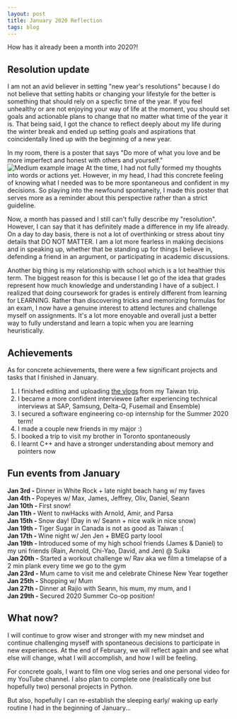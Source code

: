 ```yaml
---
layout: post
title: January 2020 Reflection
tags: blog
---
```


How has it already been a month into 2020?!


## Resolution update
I am not an avid believer in setting "new year's resolutions" because I do not believe that setting habits or changing your lifestyle for the better is something that should rely on a specfic time of the year. If you feel unhealthy or are not enjoying your way of life at the moment, you should set goals and actionable plans to change that no matter what time of the year it is. That being said, I got the chance to reflect deeply about my life during the winter break and ended up setting goals and aspirations that coincidentally lined up with the beginning of a new year. 

In my room, there is a poster that says "Do more of what you love and be more imperfect and honest with others and yourself." 
![Medium example image](https://github.com/stellaw1/stellaw1.github.io/blob/master/images/blog/poster.jpg?raw=true)
At the time, I had not fully formed my thoughts into words or actions yet. However, in my head, I had this concrete feeling of knowing what I needed was to be more spontaneous and confident in my decisions. So playing into the newfound spontaneity, I made this poster that serves more as a reminder about this perspective rather than a strict guideline. 

Now, a month has passed and I still can't fully describe my "resolution". However, I can say that it has definitely made a difference in my life already. On a day to day basis, there is not a lot of overthinking or stress about tiny details that DO NOT MATTER. I am a lot more fearless in making decisions and in speaking up, whether that be standing up for things I believe in, defending a friend in an argument, or participating in academic discussions. 

Another big thing is my relationship with school which is a lot healthier this term. The biggest reason for this is because I let go of the idea that grades represent how much knowledge and understanding I have of a subject. I realized that doing coursework for grades is entirely different from learning for LEARNING. Rather than discovering tricks and memorizing formulas for an exam, I now have a genuine interest to attend lectures and challenge myself on assignments. It's a lot more enoyable and overall just a better way to fully understand and learn a topic when you are learning heuristically. 


## Achievements
As for concrete achievements, there were a few significant projects and tasks that I finished in January. 
1. I finished editing and uploading [the vlogs](https://www.youtube.com/playlist?list=PLJ0YdHDWAKOnCefIQ6JWXc7qfnuXV89o2) from my Taiwan trip. 
2. I became a more confident interviewee (after experiencing technical interviews at SAP, Samsung, Delta-Q, Fusemail and Ensemble)
3. I secured a software engineering co-op internship for the Summer 2020 term!
4. I made a couple new friends in my major :)
5. I booked a trip to visit my brother in Toronto spontaneously
6. I learnt C++ and have a stronger understanding about memory and pointers now


## Fun events from January 
<b>Jan 3rd - </b> Dinner in White Rock + late night beach hang w/ my faves <br>
<b>Jan 4th - </b> Popeyes w/ Max, James, Jeffrey, Oliv, Daniel, Seann<br>
<b>Jan 10th - </b> First snow!<br>
<b>Jan 11th - </b> Went to nwHacks with Arnold, Amir, and Parsa<br>
<b>Jan 15th - </b> Snow day! (Day in w/ Seann + nice walk in nice snow)<br>
<b>Jan 19th - </b> Tiger Sugar in Canada is not as good as Taiwan :(<br>
<b>Jan 17th - </b> Wine night w/ Jen Jen + BMEG party loool<br>
<b>Jan 19th - </b> Introduced some of my high school friends (James & Daniel) to my uni friends (Rain, Arnold, Chi-Yao, David, and Jen) @ Suika<br>
<b>Jan 20th - </b> Started a workout challenge w/ Rav aka we film a timelapse of a 2 min plank every time we go to the gym<br>
<b>Jan 23rd - </b> Mum came to visit me and celebrate Chinese New Year together<br>
<b>Jan 25th - </b> Shopping w/ Mum<br>
<b>Jan 27th - </b> Dinner at Rajio with Seann, his mum, my mum, and I<br>
<b>Jan 29th - </b> Secured 2020 Summer Co-op position! <br>


## What now?
I will continue to grow wiser and stronger with my new mindset and continue challenging myself with spontaneous decisions to participate in new experiences. At the end of February, we will reflect again and see what else will change, what I will accomplish, and how I will be feeling. 

For concrete goals, I want to film one vlog series and one personal video for my YouTube channel. I also plan to complete one (realistically one but hopefully two) personal projects in Python. 

But also, hopefully I can re-establish the sleeping early/ waking up early routine I had in the beginning of January...
